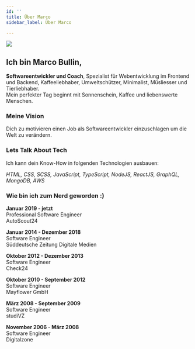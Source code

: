 ```yaml
---
id: ''
title: Über Marco
sidebar_label: Über Marco

---
```

![](/img/marco.jpeg)

## Ich bin Marco Bullin,

**Softwareentwickler und Coach**, Spezialist für Webentwicklung im Frontend und Backend, Kaffeeliebhaber, Umweltschützer, Minimalist, Müsliesser und Tierliebhaber.  
Mein perfekter Tag beginnt mit Sonnenschein, Kaffee und liebenswerte Menschen.

### **Meine Vision**

Dich zu motivieren einen Job als Softwareentwickler einzuschlagen um die Welt zu verändern.

### **Lets Talk About Tech**

Ich kann dein Know-How in folgenden Technologien ausbauen:

_HTML, CSS, SCSS, JavaScript, TypeScript, NodeJS, ReactJS, GraphQL, MongoDB, AWS_

### Wie bin ich zum Nerd geworden :)

**Januar 2019 - jetzt**  
Professional Software Engineer  
AutoScout24

**Januar 2014 - Dezember 2018**  
Software Engineer  
Süddeutsche Zeitung Digitale Medien

**Oktober 2012 - Dezember 2013**  
Software Engineer  
Check24

**Oktober 2010 - September 2012**  
Software Engineer  
Mayflower GmbH

**März 2008 - September 2009**  
Software Engineer  
studiVZ

**November 2006 - März 2008**  
Software Engineer  
Digitalzone